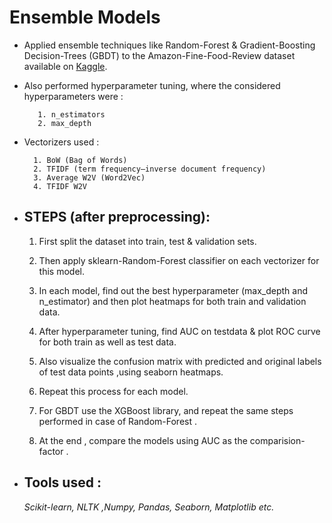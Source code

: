 
# Ensemble Models

- Applied ensemble techniques like Random-Forest & Gradient-Boosting Decision-Trees (GBDT) to the Amazon-Fine-Food-Review dataset available on [Kaggle](https://www.kaggle.com/snap/amazon-fine-food-reviews).

- Also performed hyperparameter tuning, where the considered hyperparameters were :
        
         1. n_estimators 
         2. max_depth 

- Vectorizers used : 

        1. BoW (Bag of Words)
        2. TFIDF (term frequency–inverse document frequency)
        3. Average W2V (Word2Vec)
        4. TFIDF W2V


-  ## STEPS (after preprocessing): 
    1) First split the dataset into train, test & validation sets.

    2) Then apply sklearn-Random-Forest classifier on each vectorizer for this model.

    3) In each model, find out the best hyperparameter (max_depth and n_estimator) and then plot heatmaps for both train and validation data.

    4) After hyperparameter tuning, find AUC on testdata & plot ROC curve for both train as well as test data. 
    
    5) Also visualize the confusion matrix with predicted and original labels of test data points ,using seaborn heatmaps.

    6) Repeat this process for each model.

    7) For GBDT use the XGBoost library, and repeat the same steps performed in case of Random-Forest .

    8) At the end , compare the models using AUC as the comparision-factor .





- ## Tools used : 
    *Scikit-learn, NLTK ,Numpy, Pandas, Seaborn, Matplotlib etc.*


